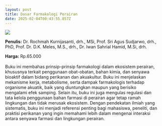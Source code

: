 ```yaml
---
layout: post
title: Dasar Farmakologi Perairan
date: 2025-02-04T00:43:55.857Z
---
```

![](/images/uploads/isbn-dasar-farmakologi-perairan.jpg)

**P﻿enulis:** Dr. Rochmah Kurnijasanti, drh., MSi, Prof. Sri Agus Sudjarwo, drh., PhD, Prof. Dr. D.K. Meles, M.S., drh., Dr. Iwan Sahrial Hamid, M.Si, drh.

**Harga:** Rp.65.000\
\
Buku ini membahas prinsip-prinsip farmakologi dalam ekosistem perairan, khususnya terkait penggunaan obat-obatan, bahan kimia, dan senyawa bioaktif dalam bidang perikanan dan akuakultur. Buku ini menjelaskan mekanisme kerja, metabolisme, serta dampak farmakologis terhadap organisme akuatik, baik yang diuntungkan maupun yang berisiko mengalami efek samping.
	Selain itu, buku ini juga mengulas regulasi dan tata kelola penggunaan bahan farmasi di perairan agar tetap ramah lingkungan dan tidak merusak ekosistem. Dengan pendekatan ilmiah yang sistematis, buku ini menjadi referensi penting bagi mahasiswa, peneliti, dan praktisi perikanan yang ingin memahami lebih dalam mengenai interaksi antara senyawa farmasi dan lingkungan perairan.